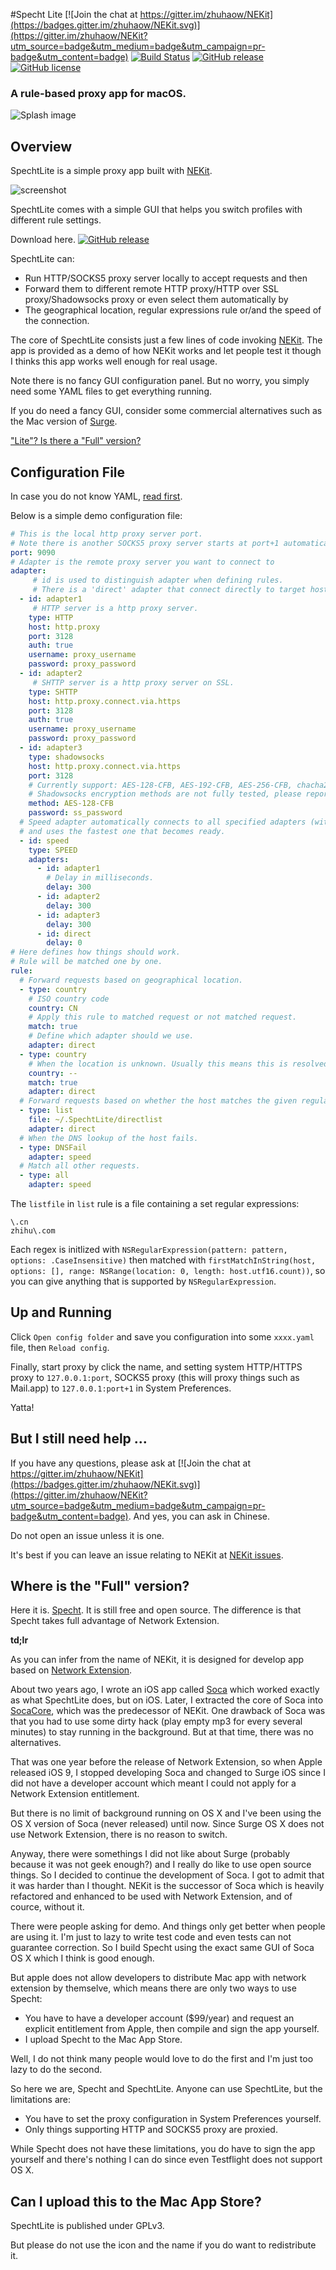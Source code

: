 #Specht Lite
[![Join the chat at https://gitter.im/zhuhaow/NEKit](https://badges.gitter.im/zhuhaow/NEKit.svg)](https://gitter.im/zhuhaow/NEKit?utm_source=badge&utm_medium=badge&utm_campaign=pr-badge&utm_content=badge) [![Build Status](https://travis-ci.org/zhuhaow/SpechtLite.svg?branch=master)](https://travis-ci.org/zhuhaow/SpechtLite) [![GitHub release](https://img.shields.io/github/release/zhuhaow/SpechtLite.svg)](https://github.com/zhuhaow/SpechtLite/releases) [![GitHub license](https://img.shields.io/badge/license-GPLv3-blue.svg)](LICENSE)
### A rule-based proxy app for macOS.

![Splash image](imgs/splash.png)

## Overview
SpechtLite is a simple proxy app built with [NEKit](https://github.com/zhuhaow/NEKit).

![screenshot](imgs/screenshot.png)

SpechtLite comes with a simple GUI that helps you switch profiles with different rule settings.

Download here. [![GitHub release](https://img.shields.io/github/release/zhuhaow/SpechtLite.svg)](https://github.com/zhuhaow/SpechtLite/releases)

SpechtLite can:

* Run HTTP/SOCKS5 proxy server locally to accept requests and then
* Forward them to different remote HTTP proxy/HTTP over SSL proxy/Shadowsocks proxy or even select them automatically by
* The geographical location, regular expressions rule or/and the speed of the connection.

The core of SpechtLite consists just a few lines of code invoking [NEKit](https://github.com/zhuhaow/NEKit). The app is provided as a demo of how NEKit works and let people test it though I thinks this app works well enough for real usage.

Note there is no fancy GUI configuration panel. But no worry, you simply need some YAML files to get everything running. 

If you do need a fancy GUI, consider some commercial alternatives such as the Mac version of [Surge](http://surge.run).

["Lite"? Is there a "Full" version?](#full)


## Configuration File

In case you do not know YAML, [read first](http://docs.ansible.com/ansible/YAMLSyntax.html).

Below is a simple demo configuration file:

```yaml
# This is the local http proxy server port.
# Note there is another SOCKS5 proxy server starts at port+1 automatically.
port: 9090
# Adapter is the remote proxy server you want to connect to
adapter:
     # id is used to distinguish adapter when defining rules.
     # There is a 'direct' adapter that connect directly to target host without proxy.
  - id: adapter1
     # HTTP server is a http proxy server.
    type: HTTP
    host: http.proxy
    port: 3128
    auth: true
    username: proxy_username
    password: proxy_password
  - id: adapter2
     # SHTTP server is a http proxy server on SSL.
    type: SHTTP
    host: http.proxy.connect.via.https
    port: 3128
    auth: true
    username: proxy_username
    password: proxy_password
  - id: adapter3
    type: shadowsocks
    host: http.proxy.connect.via.https
    port: 3128
    # Currently support: AES-128-CFB, AES-192-CFB, AES-256-CFB, chacha20, salsa20, rc4-md5
    # Shadowsocks encryption methods are not fully tested, please report if there is anything not working.
    method: AES-128-CFB
    password: ss_password
  # Speed adapter automatically connects to all specified adapters (with given delay) 
  # and uses the fastest one that becomes ready.
  - id: speed
    type: SPEED
    adapters:
      - id: adapter1
        # Delay in milliseconds.
        delay: 300
      - id: adapter2
        delay: 300
      - id: adapter3
        delay: 300
      - id: direct
        delay: 0
# Here defines how things should work.
# Rule will be matched one by one.
rule:
  # Forward requests based on geographical location.
  - type: country
    # ISO country code
    country: CN
    # Apply this rule to matched request or not matched request.
    match: true
    # Define which adapter should we use.
    adapter: direct
  - type: country
    # When the location is unknown. Usually this means this is resolved an Intranet IP.
    country: --
    match: true
    adapter: direct
  # Forward requests based on whether the host matches the given regular expressions.
  - type: list
    file: ~/.SpechtLite/directlist
    adapter: direct
  # When the DNS lookup of the host fails.
  - type: DNSFail
    adapter: speed
  # Match all other requests.
  - type: all
    adapter: speed
```

The `listfile` in `list` rule is a file containing a set regular expressions:

```
\.cn
zhihu\.com
```

Each regex is initlized with `NSRegularExpression(pattern: pattern, options: .CaseInsensitive)` then matched with `firstMatchInString(host, options: [], range: NSRange(location: 0, length: host.utf16.count))`, so you can give anything that is supported by `NSRegularExpression`.

## Up and Running
Click `Open config folder` and save you configuration into some `xxxx.yaml` file, then `Reload config`. 

Finally, start proxy by click the name, and setting system HTTP/HTTPS proxy to `127.0.0.1:port`, SOCKS5 proxy (this will proxy things such as Mail.app) to `127.0.0.1:port+1` in System Preferences. 

Yatta!

## But I still need help ...
If you have any questions, please ask at [![Join the chat at https://gitter.im/zhuhaow/NEKit](https://badges.gitter.im/zhuhaow/NEKit.svg)](https://gitter.im/zhuhaow/NEKit?utm_source=badge&utm_medium=badge&utm_campaign=pr-badge&utm_content=badge). And yes, you can ask in Chinese.

Do not open an issue unless it is one.

It's best if you can leave an issue relating to NEKit at [NEKit issues](https://github.com/zhuhaow/NEKit/issues).

## Where is the "Full" version?
<a id="full"></a>

Here it is. [Specht](https://github.com/zhuhaow/Specht). It is still free and open source. The difference is that Specht takes full advantage of Network Extension.

**td;lr**

As you can infer from the name of NEKit, it is designed for develop app based on [Network Extension](https://developer.apple.com/library/ios/documentation/NetworkExtension/Reference/Network_Extension_Framework_Reference/). 

About two years ago, I wrote an iOS app called [Soca](https://github.com/zhuhaow/Soca-iOS) which worked exactly as what SpechtLite does, but on iOS. Later, I extracted the core of Soca into [SocaCore](https://github.com/zhuhaow/Soca-iOS), which was the predecessor of NEKit. One drawback of Soca was that you had to use some dirty hack (play empty mp3 for every several minutes) to stay running in the background. But at that time, there was no alternatives.

That was one year before the release of Network Extension, so when Apple released iOS 9, I stopped developing Soca and changed to Surge iOS since I did not have a developer account which meant I could not apply for a Network Extension entitlement. 

But there is no limit of background running on OS X and I've been using the OS X version of Soca (never released) until now. Since Surge OS X does not use Network Extension, there is no reason to switch.

Anyway, there were somethings I did not like about Surge (probably because it was not geek enough?) and I really do like to use open source things. So I decided to continue the development of Soca. I got to admit that it was harder than I thought. NEKit is the successor of Soca which is heavily refactored and enhanced to be used with Network Extension, and of cource, without it.

There were people asking for demo. And things only get better when people are using it. I'm just to lazy to write test code and even tests can not guarantee correction. So I build Specht using the exact same GUI of Soca OS X which I think is good enough.

But apple does not allow developers to distribute Mac app with network extension by themselve, which means there are only two ways to use Specht:

* You have to have a developer account ($99/year) and request an explicit entitlement from Apple, then compile and sign the app yourself.
* I upload Specht to the Mac App Store.

Well, I do not think many people would love to do the first and I'm just too lazy to do the second. 

So here we are, Specht and SpechtLite. Anyone can use SpechtLite, but the limitations are:

* You have to set the proxy configuration in System Preferences yourself.
* Only things supporting HTTP and SOCKS5 proxy are proxied.

While Specht does not have these limitations, you do have to sign the app yourself and there's nothing I can do since even Testflight does not support OS X.

## Can I upload this to the Mac App Store?
SpechtLite is published under GPLv3. 

But please do not use the icon and the name if you do want to redistribute it.
